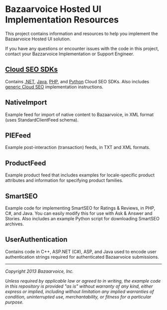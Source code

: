 Bazaarvoice Hosted UI Implementation Resources
==============================================

This project contains information and resources to help you implement the Bazaarvoice Hosted UI solution.

If you have any questions or encounter issues with the code in this project, contact your Bazzarvoice Implementation or Support Engineer.


[Cloud SEO SDKs](https://github.com/bazaarvoice/HostedUIResources/tree/master/CloudSEO)
------------
Contains [.NET](https://github.com/bazaarvoice/HostedUIResources/tree/master/CloudSEO/examples/dotnet), [Java](https://github.com/bazaarvoice/HostedUIResources/tree/master/CloudSEO/examples/java), [PHP](https://github.com/bazaarvoice/HostedUIResources/tree/master/CloudSEO/examples/php), and [Python](https://github.com/bazaarvoice/HostedUIResources/tree/master/CloudSEO/examples/python) Cloud SEO SDKs.  Also includes [generic Cloud SEO](https://github.com/bazaarvoice/HostedUIResources/tree/master/CloudSEO#generic-cloud-seo) implementation instructions. 

NativeImport
------------
Example feed for import of native content to Bazaarvoice, in XML format (uses StandardClientFeed schema).

PIEFeed
-------
Example post-interaction (transaction) feeds, in TXT and XML formats.

ProductFeed
-----------
Example product feed that includes examples for locale-specific product attributes and information for specifying product families.
    
SmartSEO
--------
Example code for implementing SmartSEO for Ratings & Reviews, in PHP, C#, and Java. You can easily modify this for use with Ask & Answer and Stories. Also includes an example Python script for downloading SmartSEO archives.

UserAuthentication
------------------
Contains code in C++, ASP.NET (C#), ASP, and Java used to encode user authentication strings required for authenticated Bazaarvoice submissions.

---

_Copyright 2013 Bazaarvoice, Inc._

_Unless required by applicable law or agreed to in writing, the example code in this repository is provided "as is" without warranty of any kind, either express or implied, including without limitation any implied warranties of condition, uninterrupted use, merchantability, or fitness for a particular purpose._
